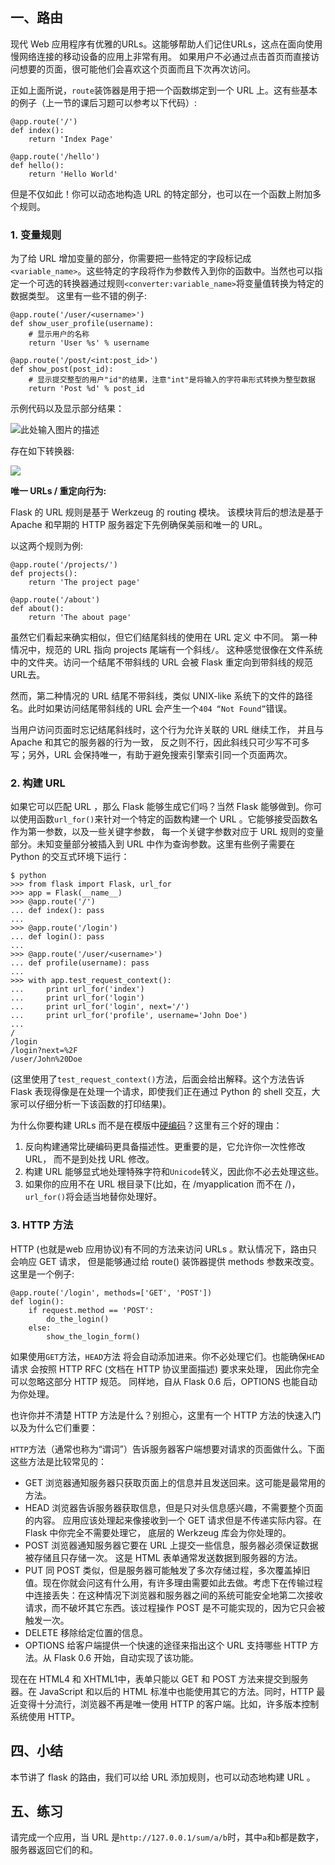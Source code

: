 ## 一、路由

现代 Web 应用程序有优雅的URLs。这能够帮助人们记住URLs，这点在面向使用慢网络连接的移动设备的应用上非常有用。 如果用户不必通过点击首页而直接访问想要的页面，很可能他们会喜欢这个页面而且下次再次访问。

正如上面所说，`route`装饰器是用于把一个函数绑定到一个 URL 上。这有些基本的例子（上一节的课后习题可以参考以下代码）:
```
@app.route('/')
def index():
    return 'Index Page'

@app.route('/hello')
def hello():
    return 'Hello World'
```

但是不仅如此！你可以动态地构造 URL 的特定部分，也可以在一个函数上附加多个规则。

### 1. 变量规则

为了给 URL 增加变量的部分，你需要把一些特定的字段标记成`<variable_name>`。这些特定的字段将作为参数传入到你的函数中。当然也可以指定一个可选的转换器通过规则`<converter:variable_name>`将变量值转换为特定的数据类型。 这里有一些不错的例子:
```
@app.route('/user/<username>')
def show_user_profile(username):
    # 显示用户的名称
    return 'User %s' % username

@app.route('/post/<int:post_id>')
def show_post(post_id):
    # 显示提交整型的用户"id"的结果，注意"int"是将输入的字符串形式转换为整型数据
    return 'Post %d' % post_id
```

示例代码以及显示部分结果：

![此处输入图片的描述](https://dn-anything-about-doc.qbox.me/document-uid73259labid260timestamp1442022863164.png/wm)

存在如下转换器:

![](https://dn-anything-about-doc.qbox.me/flask/2.png)

**唯一 URLs / 重定向行为:**

Flask 的 URL 规则是基于 Werkzeug 的 routing 模块。 该模块背后的想法是基于 Apache 和早期的 HTTP 服务器定下先例确保美丽和唯一的 URL。

以这两个规则为例:
```
@app.route('/projects/')
def projects():
    return 'The project page'

@app.route('/about')
def about():
    return 'The about page'
```

虽然它们看起来确实相似，但它们结尾斜线的使用在 URL 定义 中不同。 第一种情况中，规范的 URL 指向 projects 尾端有一个斜线`/`。 这种感觉很像在文件系统中的文件夹。访问一个结尾不带斜线的 URL 会被 Flask 重定向到带斜线的规范URL去。

然而，第二种情况的 URL 结尾不带斜线，类似 UNIX-like 系统下的文件的路径名。此时如果访问结尾带斜线的 URL 会产生一个`404 “Not Found”`错误。

当用户访问页面时忘记结尾斜线时，这个行为允许关联的 URL 继续工作， 并且与 Apache 和其它的服务器的行为一致， 反之则不行，因此斜线只可少写不可多写；另外，URL 会保持唯一，有助于避免搜索引擎索引同一个页面两次。

### 2. 构建 URL

如果它可以匹配 URL ，那么 Flask 能够生成它们吗？当然 Flask 能够做到。你可以使用函数`url_for()`来针对一个特定的函数构建一个 URL 。它能够接受函数名作为第一参数，以及一些关键字参数， 每一个关键字参数对应于 URL 规则的变量部分。未知变量部分被插入到 URL 中作为查询参数。这里有些例子需要在 Python 的交互式环境下运行：
```
$ python
>>> from flask import Flask, url_for
>>> app = Flask(__name__)
>>> @app.route('/')
... def index(): pass
...
>>> @app.route('/login')
... def login(): pass
...
>>> @app.route('/user/<username>')
... def profile(username): pass
...
>>> with app.test_request_context():
...     print url_for('index')
...     print url_for('login')
...     print url_for('login', next='/')
...     print url_for('profile', username='John Doe')
...
/
/login
/login?next=%2F
/user/John%20Doe
```

(这里使用了`test_request_context()`方法，后面会给出解释。这个方法告诉 Flask 表现得像是在处理一个请求，即使我们正在通过 Python 的 shell 交互，大家可以仔细分析一下该函数的打印结果)。

为什么你要构建 URLs 而不是在模版中[硬编码](http://baike.baidu.com/link?url=n_z_TKp-zXEZf8H-D9-5YMLbNnhbezKXe-FsiWMwMjLMz2bl3bAJBL1s40yHihwnc0T1EXTYMmoZUVvrgf6yV_)？这里有三个好的理由：

1. 反向构建通常比硬编码更具备描述性。更重要的是，它允许你一次性修改 URL， 而不是到处找 URL 修改。
2. 构建 URL 能够显式地处理特殊字符和`Unicode`转义，因此你不必去处理这些。
3. 如果你的应用不在 URL 根目录下(比如，在 /myapplication 而不在 /)，`url_for()`将会适当地替你处理好。

### 3. HTTP 方法

HTTP (也就是web 应用协议)有不同的方法来访问 URLs 。默认情况下，路由只会响应 GET 请求， 但是能够通过给 route() 装饰器提供 methods 参数来改变。这里是一个例子:
```
@app.route('/login', methods=['GET', 'POST'])
def login():
    if request.method == 'POST':
        do_the_login()
    else:
        show_the_login_form()
```

如果使用`GET`方法，`HEAD`方法 将会自动添加进来。你不必处理它们。也能确保`HEAD`请求 会按照 HTTP RFC (文档在 HTTP 协议里面描述) 要求来处理， 因此你完全可以忽略这部分 HTTP 规范。 同样地，自从 Flask 0.6 后，OPTIONS 也能自动为你处理。

也许你并不清楚 HTTP 方法是什么？别担心，这里有一个 HTTP 方法的快速入门以及为什么它们重要：

`HTTP`方法（通常也称为“谓词”）告诉服务器客户端想要对请求的页面做什么。下面这些方法是比较常见的：

+ GET
浏览器通知服务器只获取页面上的信息并且发送回来。这可能是最常用的方法。
+ HEAD
浏览器告诉服务器获取信息，但是只对头信息感兴趣，不需要整个页面的内容。 应用应该处理起来像接收到一个 GET 请求但是不传递实际内容。在 Flask 中你完全不需要处理它， 底层的 Werkzeug 库会为你处理的。
+ POST
浏览器通知服务器它要在 URL 上提交一些信息，服务器必须保证数据被存储且只存储一次。 这是 HTML 表单通常发送数据到服务器的方法。
+ PUT
同 POST 类似，但是服务器可能触发了多次存储过程，多次覆盖掉旧值。现在你就会问这有什么用，有许多理由需要如此去做。考虑下在传输过程中连接丢失：在这种情况下浏览器和服务器之间的系统可能安全地第二次接收请求，而不破坏其它东西。该过程操作 POST 是不可能实现的，因为它只会被触发一次。
+ DELETE
移除给定位置的信息。
+ OPTIONS
给客户端提供一个快速的途径来指出这个 URL 支持哪些 HTTP 方法。从 Flask 0.6 开始，自动实现了该功能。

现在在 HTML4 和 XHTML1中，表单只能以 GET 和 POST 方法来提交到服务器。在 JavaScript 和以后的 HTML 标准中也能使用其它的方法。同时，HTTP 最近变得十分流行，浏览器不再是唯一使用 HTTP 的客户端。比如，许多版本控制系统使用 HTTP。

## 四、小结

本节讲了 flask 的路由，我们可以给 URL 添加规则，也可以动态地构建 URL 。

## 五、练习

请完成一个应用，当 URL 是`http://127.0.0.1/sum/a/b`时，其中`a`和`b`都是数字，服务器返回它们的和。
